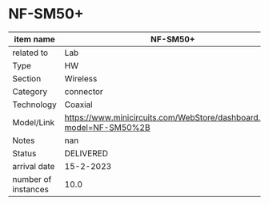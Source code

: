 
# NF-SM50+

| item name | NF-SM50+ |
| -------- | -------- | 
| related to | Lab | 
| Type | HW | 
| Section | Wireless | 
| Category | connector |
| Technology | Coaxial |
| Model/Link | https://www.minicircuits.com/WebStore/dashboard.html?model=NF-SM50%2B |
| Notes | nan |
| Status | DELIVERED |
| arrival date | 15-2-2023 |
| number of instances | 10.0 | 
        